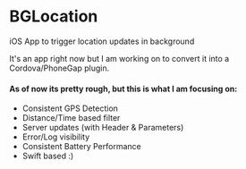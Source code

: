 # BGLocation
iOS App to trigger location updates in background

It's an app right now but I am working on to convert it into a Cordova/PhoneGap plugin.

#### As of now its pretty rough, but this is what I am focusing on:
* Consistent GPS Detection
* Distance/Time based filter
* Server updates (with Header & Parameters)
* Error/Log visibility
* Consistent Battery Performance 
* Swift based :)

